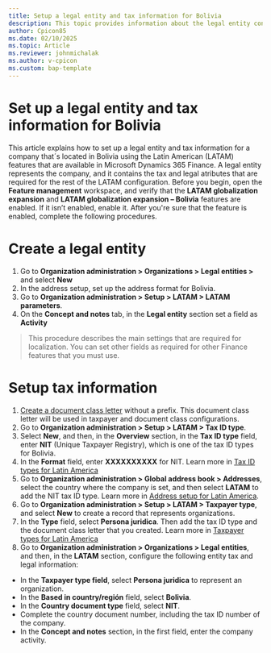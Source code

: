 ```yaml
---
title: Setup a legal entity and tax information for Bolivia
description: This topic provides information about the legal entity configuration for Bolivia and its tax information. 
author: Cpicon85
ms.date: 02/10/2025
ms.topic: Article
ms.reviewer: johnmichalak
ms.author: v-cpicon
ms.custom: bap-template
---
```

# Set up a legal entity and tax information for Bolivia
This article explains how to set up a legal entity and tax information for a company that´s located in Bolivia using the Latin American (LATAM) features that are available in Microsoft Dynamics 365 Finance. A legal entity represents the company, and it contains the tax and legal atributes that are required for the rest of the LATAM configuration.
Before you begin, open the **Feature management** workspace, and verify that the **LATAM globalization expansion** and **LATAM globalization expansion – Bolivia** features are enabled. If it isn’t enabled, enable it. After you're sure that the feature is enabled, complete the following procedures.

# Create a legal entity
1. Go to **Organization administration > Organizations > Legal entities >** and select **New**
2. In the address setup, set up the address format for Bolivia.
3. Go to **Organization administration > Setup > LATAM > LATAM parameters**.
4. On the **Concept and notes** tab, in the **Legal entity** section set a field as **Activity**
> This procedure describes the main settings that are required for localization. You can set other fields as required for other Finance features that you must use.
> 
# Setup tax information
1. [Create a document class letter](https://learn.microsoft.com/en-us/dynamics365/finance/localizations/iberoamerica/ltm-core-document-class-letter) without a prefix. This document class letter will be used in taxpayer and document class configurations.
2. Go to **Organization administration > Setup > LATAM > Tax ID type**.
3. Select **New**, and then, in the **Overview** section, in the **Tax ID type** field, enter **NIT** (Unique Taxpayer Registry), which is one of the tax ID types for Bolivia.
4. In the **Format** field, enter **XXXXXXXXXX** for NIT. Learn more in [Tax ID types for Latin America ](https://learn.microsoft.com/en-us/dynamics365/finance/localizations/iberoamerica/ltm-core-tax-id-type )
5. Go to **Organization administration > Global address book > Addresses**, select the country where the company is set, and then select **LATAM** to add the NIT tax ID type. Learn more in [Address setup for Latin America](https://learn.microsoft.com/en-us/dynamics365/finance/localizations/iberoamerica/ltm-core-address-setup).
6. Go to **Organization administration > Setup > LATAM > Taxpayer type**, and select **New** to create a record that represents organizations.
7. In the **Type** field, select **Persona juridica**. Then add the tax ID type and the document class letter that you created. Learn more in [Taxpayer types for Latin America](https://learn.microsoft.com/en-us/dynamics365/finance/localizations/iberoamerica/ltm-core-taxpayer-type)
8. Go to **Organization administration > Organizations > Legal entities**, and then, in the **LATAM** section, configure the following entity tax and legal information:
- In the **Taxpayer type field**, select **Persona juridica** to represent an organization.
- In the **Based in country/región** field, select **Bolivia**.
- In the **Country document type** field, select **NIT**.
- Complete the country document number, including the tax ID number of the company.
- In the **Concept and notes** section, in the first field, enter the company activity.

